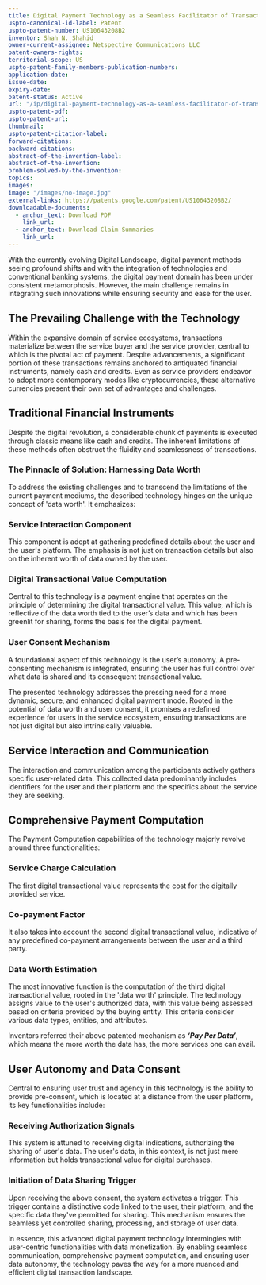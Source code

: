 ```yaml
---
title: Digital Payment Technology as a Seamless Facilitator of Transactions
uspto-canonical-id-label: Patent
uspto-patent-number: US10643208B2
inventor: Shah N. Shahid
owner-current-assignee: Netspective Communications LLC
patent-owners-rights: 
territorial-scope: US
uspto-patent-family-members-publication-numbers:
application-date: 
issue-date: 
expiry-date: 
patent-status: Active
url: "/ip/digital-payment-technology-as-a-seamless-facilitator-of-transactions"
uspto-patent-pdf:
uspto-patent-url:
thumbnail: 
uspto-patent-citation-label: 
forward-citations: 
backward-citations:
abstract-of-the-invention-label: 
abstract-of-the-invention: 
problem-solved-by-the-invention:
topics: 
images:
image: "/images/no-image.jpg"
external-links: https://patents.google.com/patent/US10643208B2/
downloadable-documents: 
  - anchor_text: Download PDF
    link_url: 
  - anchor_text: Download Claim Summaries
    link_url: 
---
```


With the currently evolving Digital Landscape, digital payment methods seeing profound shifts and with the integration of technologies and conventional banking systems, the digital payment domain has been under consistent metamorphosis. However, the main challenge remains in integrating such innovations while ensuring security and ease for the user.

## The Prevailing Challenge with the Technology

Within the expansive domain of service ecosystems, transactions materialize between the service buyer and the service provider, central to which is the pivotal act of payment. Despite advancements, a significant portion of these transactions remains anchored to antiquated financial instruments, namely cash and credits. Even as service providers endeavor to adopt more contemporary modes like cryptocurrencies, these alternative currencies present their own set of advantages and challenges.

## Traditional Financial Instruments

Despite the digital revolution, a considerable chunk of payments is executed through classic means like cash and credits. The inherent limitations of these methods often obstruct the fluidity and seamlessness of transactions.
### The Pinnacle of Solution: Harnessing Data Worth

To address the existing challenges and to transcend the limitations of the current payment mediums, the described technology hinges on the unique concept of 'data worth'. It emphasizes:

### Service Interaction Component

This component is adept at gathering predefined details about the user and the user's platform. The emphasis is not just on transaction details but also on the inherent worth of data owned by the user.

### Digital Transactional Value Computation

Central to this technology is a payment engine that operates on the principle of determining the digital transactional value. This value, which is reflective of the data worth tied to the user’s data and which has been greenlit for sharing, forms the basis for the digital payment.

### User Consent Mechanism

A foundational aspect of this technology is the user’s autonomy. A pre-consenting mechanism is integrated, ensuring the user has full control over what data is shared and its consequent transactional value.

The presented technology addresses the pressing need for a more dynamic, secure, and enhanced digital payment mode. Rooted in the potential of data worth and user consent, it promises a redefined experience for users in the service ecosystem, ensuring transactions are not just digital but also intrinsically valuable.

## Service Interaction and Communication

The interaction and communication among the participants actively gathers specific user-related data. This collected data predominantly includes identifiers for the user and their platform and the specifics about the service they are seeking.

## Comprehensive Payment Computation

The Payment Computation capabilities of the technology majorly revolve around three functionalities: 

### Service Charge Calculation

The first digital transactional value represents the cost for the digitally provided service.

### Co-payment Factor

It also takes into account the second digital transactional value, indicative of any predefined co-payment arrangements between the user and a third party.

### Data Worth Estimation

The most innovative function is the computation of the third digital transactional value, rooted in the 'data worth' principle. The technology assigns value to the user's authorized data, with this value being assessed based on criteria provided by the buying entity. This criteria consider various data types, entities, and attributes.

Inventors referred their above patented mechanism as ***‘Pay Per Data’***, which means the more worth the data has, the more services one can avail. 

## User Autonomy and Data Consent

Central to ensuring user trust and agency in this technology is the ability to provide pre-consent, which is located at a distance from the user platform, its key functionalities include:

### Receiving Authorization Signals

This system is attuned to receiving digital indications, authorizing the sharing of user's data. The user's data, in this context, is not just mere information but holds transactional value for digital purchases.

### Initiation of Data Sharing Trigger

Upon receiving the above consent, the system activates a trigger. This trigger contains a distinctive code linked to the user, their platform, and the specific data they've permitted for sharing. This mechanism ensures the seamless yet controlled sharing, processing, and storage of user data.

In essence, this advanced digital payment technology intermingles with user-centric functionalities with data monetization. By enabling seamless communication, comprehensive payment computation, and ensuring user data autonomy, the technology paves the way for a more nuanced and efficient digital transaction landscape.


